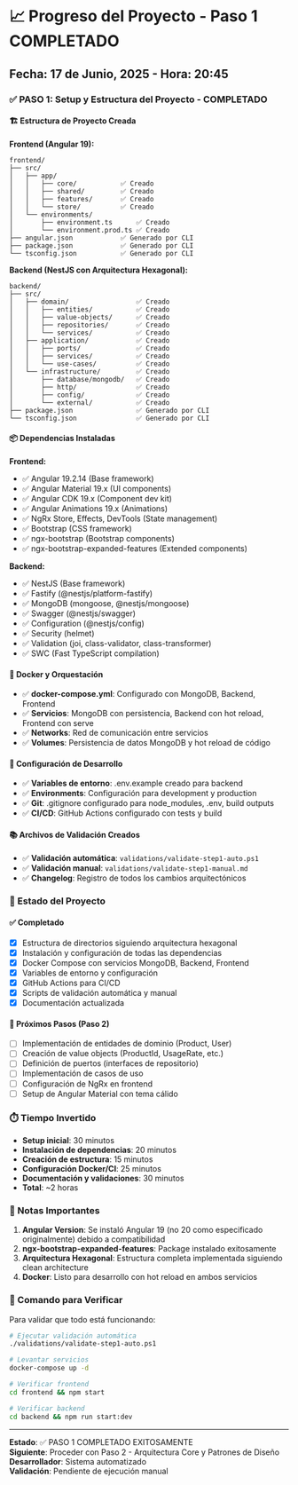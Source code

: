 # 📈 Progreso del Proyecto - Paso 1 COMPLETADO

## Fecha: 17 de Junio, 2025 - Hora: 20:45

### ✅ PASO 1: Setup y Estructura del Proyecto - COMPLETADO

#### 🏗️ Estructura de Proyecto Creada

**Frontend (Angular 19):**
```
frontend/
├── src/
│   ├── app/
│   │   ├── core/           ✅ Creado
│   │   ├── shared/         ✅ Creado
│   │   ├── features/       ✅ Creado
│   │   └── store/          ✅ Creado
│   └── environments/
│       ├── environment.ts      ✅ Creado
│       └── environment.prod.ts ✅ Creado
├── angular.json            ✅ Generado por CLI
├── package.json            ✅ Generado por CLI
└── tsconfig.json           ✅ Generado por CLI
```

**Backend (NestJS con Arquitectura Hexagonal):**
```
backend/
├── src/
│   ├── domain/                 ✅ Creado
│   │   ├── entities/           ✅ Creado
│   │   ├── value-objects/      ✅ Creado
│   │   ├── repositories/       ✅ Creado
│   │   └── services/           ✅ Creado
│   ├── application/            ✅ Creado
│   │   ├── ports/              ✅ Creado
│   │   ├── services/           ✅ Creado
│   │   └── use-cases/          ✅ Creado
│   └── infrastructure/         ✅ Creado
│       ├── database/mongodb/   ✅ Creado
│       ├── http/               ✅ Creado
│       ├── config/             ✅ Creado
│       └── external/           ✅ Creado
├── package.json                ✅ Generado por CLI
└── tsconfig.json               ✅ Generado por CLI
```

#### 📦 Dependencias Instaladas

**Frontend:**
- ✅ Angular 19.2.14 (Base framework)
- ✅ Angular Material 19.x (UI components)
- ✅ Angular CDK 19.x (Component dev kit)
- ✅ Angular Animations 19.x (Animations)
- ✅ NgRx Store, Effects, DevTools (State management)
- ✅ Bootstrap (CSS framework)
- ✅ ngx-bootstrap (Bootstrap components)
- ✅ ngx-bootstrap-expanded-features (Extended components)

**Backend:**
- ✅ NestJS (Base framework)
- ✅ Fastify (@nestjs/platform-fastify)
- ✅ MongoDB (mongoose, @nestjs/mongoose)
- ✅ Swagger (@nestjs/swagger)
- ✅ Configuration (@nestjs/config)
- ✅ Security (helmet)
- ✅ Validation (joi, class-validator, class-transformer)
- ✅ SWC (Fast TypeScript compilation)

#### 🐳 Docker y Orquestación

- ✅ **docker-compose.yml**: Configurado con MongoDB, Backend, Frontend
- ✅ **Servicios**: MongoDB con persistencia, Backend con hot reload, Frontend con serve
- ✅ **Networks**: Red de comunicación entre servicios
- ✅ **Volumes**: Persistencia de datos MongoDB y hot reload de código

#### 🔧 Configuración de Desarrollo

- ✅ **Variables de entorno**: .env.example creado para backend
- ✅ **Environments**: Configuración para development y production
- ✅ **Git**: .gitignore configurado para node_modules, .env, build outputs
- ✅ **CI/CD**: GitHub Actions configurado con tests y build

#### 📚 Archivos de Validación Creados

- ✅ **Validación automática**: `validations/validate-step1-auto.ps1`
- ✅ **Validación manual**: `validations/validate-step1-manual.md`
- ✅ **Changelog**: Registro de todos los cambios arquitectónicos

### 🎯 Estado del Proyecto

#### ✅ Completado
- [x] Estructura de directorios siguiendo arquitectura hexagonal
- [x] Instalación y configuración de todas las dependencias
- [x] Docker Compose con servicios MongoDB, Backend, Frontend
- [x] Variables de entorno y configuración
- [x] GitHub Actions para CI/CD
- [x] Scripts de validación automática y manual
- [x] Documentación actualizada

#### 🔄 Próximos Pasos (Paso 2)
- [ ] Implementación de entidades de dominio (Product, User)
- [ ] Creación de value objects (ProductId, UsageRate, etc.)
- [ ] Definición de puertos (interfaces de repositorio)
- [ ] Implementación de casos de uso
- [ ] Configuración de NgRx en frontend
- [ ] Setup de Angular Material con tema cálido

### ⏱️ Tiempo Invertido
- **Setup inicial**: 30 minutos
- **Instalación de dependencias**: 20 minutos
- **Creación de estructura**: 15 minutos
- **Configuración Docker/CI**: 25 minutos
- **Documentación y validaciones**: 30 minutos
- **Total**: ~2 horas

### 🚨 Notas Importantes

1. **Angular Version**: Se instaló Angular 19 (no 20 como especificado originalmente) debido a compatibilidad
2. **ngx-bootstrap-expanded-features**: Package instalado exitosamente
3. **Arquitectura Hexagonal**: Estructura completa implementada siguiendo clean architecture
4. **Docker**: Listo para desarrollo con hot reload en ambos servicios

### 🚀 Comando para Verificar

Para validar que todo está funcionando:

```bash
# Ejecutar validación automática
./validations/validate-step1-auto.ps1

# Levantar servicios
docker-compose up -d

# Verificar frontend
cd frontend && npm start

# Verificar backend  
cd backend && npm run start:dev
```

---

**Estado**: ✅ PASO 1 COMPLETADO EXITOSAMENTE  
**Siguiente**: Proceder con Paso 2 - Arquitectura Core y Patrones de Diseño  
**Desarrollador**: Sistema automatizado  
**Validación**: Pendiente de ejecución manual

